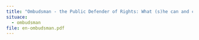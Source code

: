 ```yaml
---
title: "Ombudsman - the Public Defender of Rights: What (s)he can and cannot do"
situace:
  - ombudsman
file: en-ombudsman.pdf
---
```

